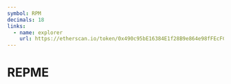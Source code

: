 ```yaml
---
symbol: RPM
decimals: 18
links:
  - name: explorer
    url: https://etherscan.io/token/0x490c95bE16384E1f28B9e864e98fFEcFCBfF386d
---
```


# REPME
